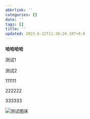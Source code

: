 ```yaml
---
abbrlink: ''
categories: []
date: ''
tags: []
title: ''
updated: 2023-6-22T11:36:24.107+8:0
---
```

**哈哈哈哈**

测试1

测试2

111111

222222

333333

![测试图床](https://moran.0oo0.top/images/1.png)
